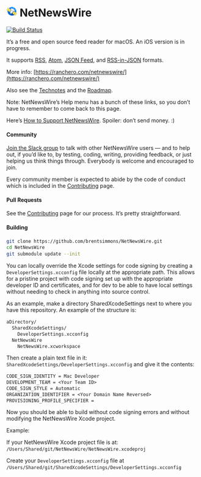 # ![Icon](Technotes/Images/icon.png) NetNewsWire

[![Build Status](https://img.shields.io/endpoint.svg?url=https%3A%2F%2Factions-badge.atrox.dev%2Fbrentsimmons%2FNetNewsWire%2Fbadge&style=flat)](https://actions-badge.atrox.dev/brentsimmons/NetNewsWire/goto)

It’s a free and open source feed reader for macOS. An iOS version is in progress.

It supports [RSS](http://cyber.harvard.edu/rss/rss.html), [Atom](https://tools.ietf.org/html/rfc4287), [JSON Feed](https://jsonfeed.org/), and [RSS-in-JSON](https://github.com/scripting/Scripting-News/blob/master/rss-in-json/README.md) formats.

More info: [https://ranchero.com/netnewswire/](https://ranchero.com/netnewswire/)

Also see the [Technotes](Technotes/) and the [Roadmap](Technotes/Roadmap.md).

Note: NetNewsWire’s Help menu has a bunch of these links, so you don’t have to remember to come back to this page.

Here’s [How to Support NetNewsWire](Technotes/HowToSupportNetNewsWire.markdown). Spoiler: don’t send money. :)

#### Community

[Join the Slack group](https://ranchero.com/netnewswire/slack) to talk with other NetNewsWire users — and to help out, if you’d like to, by testing, coding, writing, providing feedback, or just helping us think things through. Everybody is welcome and encouraged to join.

Every community member is expected to abide by the code of conduct which is included in the [Contributing](CONTRIBUTING.md) page.

#### Pull Requests

See the [Contributing](CONTRIBUTING.md) page for our process. It’s pretty straightforward.

#### Building

```bash
git clone https://github.com/brentsimmons/NetNewsWire.git
cd NetNewsWire
git submodule update --init
```

You can locally override the Xcode settings for code signing
by creating a `DeveloperSettings.xcconfig` file locally at the appropriate path.
This allows for a pristine project with code signing set up with the appropriate
developer ID and certificates, and for dev to be able to have local settings
without needing to check in anything into source control.

As an example, make a directory SharedXcodeSettings next to where you have this repository.
An example of the structure is:

```
aDirectory/
  SharedXcodeSettings/
    DeveloperSettings.xcconfig
  NetNewsWire
    NetNewsWire.xcworkspace
```

Then create a plain text file in it: `SharedXcodeSettings/DeveloperSettings.xcconfig` and
give it the contents:

```
CODE_SIGN_IDENTITY = Mac Developer
DEVELOPMENT_TEAM = <Your Team ID>
CODE_SIGN_STYLE = Automatic
ORGANIZATION_IDENTIFIER = <Your Domain Name Reversed>
PROVISIONING_PROFILE_SPECIFIER =
```

Now you should be able to build without code signing errors and without modifying
the NetNewsWire Xcode project.

Example:

If your NetNewsWire Xcode project file is at:
`/Users/Shared/git/NetNewsWire/NetNewsWire.xcodeproj`

Create your `DeveloperSettings.xcconfig` file at
`/Users/Shared/git/SharedXcodeSettings/DeveloperSettings.xcconfig`
